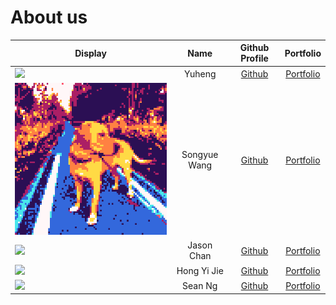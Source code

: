 # About us

Display |   Name   |              Github Profile              | Portfolio 
--------|:--------:|:----------------------------------------:|:---------:
![](https://via.placeholder.com/100.png?text=Photo) |  Yuheng  |      [Github](https://github.com/)       | [Portfolio](docs/team/johndoe.md)
![](./team/img/songyuew.png) | Songyue Wang |  [Github](https://github.com/songyuew)   | [Portfolio](https://cidlab.ok.ubc.ca/developing-digital-passports-interface-in-bim-for-future-reuse-of-construction-materials/)
![](https://via.placeholder.com/100.png?text=Photo) | Jason Chan | [Github](https://github.com/cyhjason29)  | [Portfolio](docs/team/jasonchan.md)
![](https://via.placeholder.com/100.png?text=Photo) | Hong Yi Jie | [Github](https://github.com/hongyijie06) | [Portfolio](docs/team/hongyijie06.md)
![](https://via.placeholder.com/100.png?text=Photo) | Sean Ng  |    [Github](https://github.com/NGXZS)    | [Portfolio](docs/team/seanng.md)